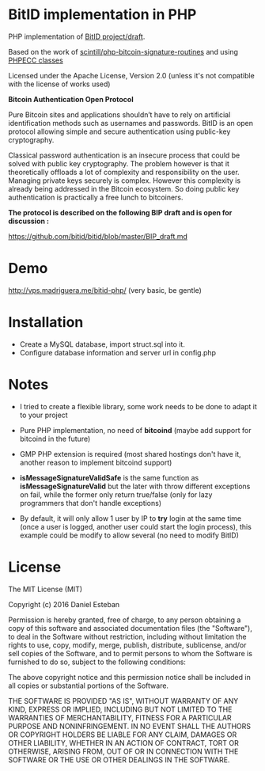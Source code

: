 BitID implementation in PHP
===========================

PHP implementation of [BitID project/draft](https://github.com/bitid/bitid).

Based on the work of [scintill/php-bitcoin-signature-routines](https://github.com/scintill/php-bitcoin-signature-routines) and using [PHPECC classes](https://github.com/mdanter/phpecc)

Licensed under the Apache License, Version 2.0 (unless it's not compatible with the license of works used)

**Bitcoin Authentication Open Protocol**

Pure Bitcoin sites and applications shouldn’t have to rely on artificial identification methods such as usernames and passwords. BitID is an open protocol allowing simple and secure authentication using public-key cryptography.

Classical password authentication is an insecure process that could be solved with public key cryptography. The problem however is that it theoretically offloads a lot of complexity and responsibility on the user. Managing private keys securely is complex. However this complexity is already being addressed in the Bitcoin ecosystem. So doing public key authentication is practically a free lunch to bitcoiners.

**The protocol is described on the following BIP draft and is open for discussion :**

https://github.com/bitid/bitid/blob/master/BIP_draft.md

Demo
====

http://vps.madriguera.me/bitid-php/ (very basic, be gentle)


Installation
============
* Create a MySQL database, import struct.sql into it.
* Configure database information and server url in config.php


Notes
=====
* I tried to create a flexible library, some  work needs to be done to adapt it to your project

* Pure PHP implementation, no need of **bitcoind** (maybe add support for bitcoind in the future)

* GMP PHP extension is required (most shared hostings don't have it, another reason to implement bitcoind support)

* **isMessageSignatureValidSafe** is the same function as **isMessageSignatureValid** but the later with throw different exceptions on fail, while the former only return true/false (only for lazy programmers that don't handle exceptions)

* By default, it will only allow 1 user by IP to **try** login at the same time (once a user is logged, another user could start the login process), this example could be modify to allow several (no need to modify BitID)



License
=======
The MIT License (MIT)

Copyright (c) 2016 Daniel Esteban

Permission is hereby granted, free of charge, to any person obtaining a copy of this software and associated documentation files (the "Software"), to deal in the Software without restriction, including without limitation the rights to use, copy, modify, merge, publish, distribute, sublicense, and/or sell copies of the Software, and to permit persons to whom the Software is furnished to do so, subject to the following conditions:

The above copyright notice and this permission notice shall be included in all copies or substantial portions of the Software.

THE SOFTWARE IS PROVIDED "AS IS", WITHOUT WARRANTY OF ANY KIND, EXPRESS OR IMPLIED, INCLUDING BUT NOT LIMITED TO THE WARRANTIES OF MERCHANTABILITY, FITNESS FOR A PARTICULAR PURPOSE AND NONINFRINGEMENT. IN NO EVENT SHALL THE AUTHORS OR COPYRIGHT HOLDERS BE LIABLE FOR ANY CLAIM, DAMAGES OR OTHER LIABILITY, WHETHER IN AN ACTION OF CONTRACT, TORT OR OTHERWISE, ARISING FROM, OUT OF OR IN CONNECTION WITH THE SOFTWARE OR THE USE OR OTHER DEALINGS IN THE SOFTWARE.


